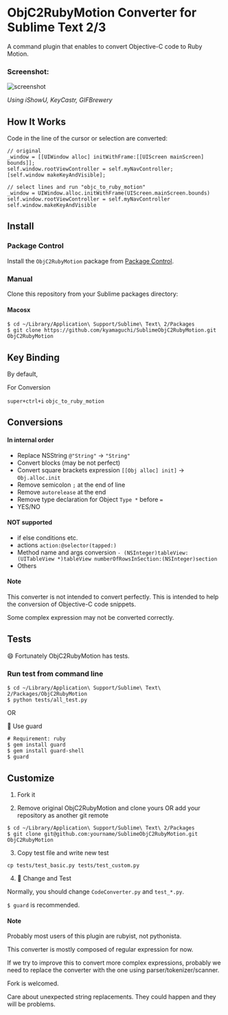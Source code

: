 # ObjC2RubyMotion Converter for Sublime Text 2/3

A command plugin that enables to convert Objective-C code to Ruby Motion.

### Screenshot:

![screenshot](https://raw.github.com/kyamaguchi/SublimeObjC2RubyMotion/master/screenshot.gif)

_Using iShowU, KeyCastr, GIFBrewery_

## How It Works

Code in the line of the cursor or selection are converted:

```objc
// original
_window = [[UIWindow alloc] initWithFrame:[[UIScreen mainScreen] bounds]];
self.window.rootViewController = self.myNavController;
[self.window makeKeyAndVisible];

// select lines and run "objc_to_ruby_motion"
_window = UIWindow.alloc.initWithFrame(UIScreen.mainScreen.bounds)
self.window.rootViewController = self.myNavController
self.window.makeKeyAndVisible
```

## Install

### Package Control
Install the `ObjC2RubyMotion` package from [Package Control](http://wbond.net/sublime_packages/package_control).


### Manual

Clone this repository from your Sublime packages directory:

#### Macosx

```
$ cd ~/Library/Application\ Support/Sublime\ Text\ 2/Packages
$ git clone https://github.com/kyamaguchi/SublimeObjC2RubyMotion.git ObjC2RubyMotion
```

## Key Binding

By default,

For Conversion

`super+ctrl+i` `objc_to_ruby_motion`

## Conversions

#### In internal order

* Replace NSString `@"String"` -> `"String"`
* Convert blocks (may be not perfect)
* Convert square brackets expression  `[[Obj alloc] init]` -> `Obj.alloc.init`
* Remove semicolon `;` at the end of line
* Remove `autorelease` at the end
* Remove type declaration for Object `Type *` before `=`
* YES/NO

#### NOT supported

* if else conditions etc.
* actions `action:@selector(tapped:)`
* Method name and args conversion `- (NSInteger)tableView:(UITableView *)tableView numberOfRowsInSection:(NSInteger)section`
* Others

#### Note

This converter is not intended to convert perfectly. This is intended to help the conversion of Objective-C code snippets.

Some complex expression may not be converted correctly.

## Tests

:smile: Fortunately ObjC2RubyMotion has tests.

### Run test from command line

```
$ cd ~/Library/Application\ Support/Sublime\ Text\ 2/Packages/ObjC2RubyMotion
$ python tests/all_test.py
```

OR

:racehorse: Use guard

```
# Requirement: ruby
$ gem install guard
$ gem install guard-shell
$ guard
```

## Customize

1. Fork it

2. Remove original ObjC2RubyMotion and clone yours OR add your repository as another git remote

  ```
  $ cd ~/Library/Application\ Support/Sublime\ Text\ 2/Packages
  $ git clone git@github.com:yourname/SublimeObjC2RubyMotion.git ObjC2RubyMotion
  ```

3. Copy test file and write new test

  `cp tests/test_basic.py tests/test_custom.py`

4. :snake: Change and Test

  Normally, you should change `CodeConverter.py` and `test_*.py`.

  `$ guard` is recommended.

#### Note

Probably most users of this plugin are rubyist, not pythonista.

This converter is mostly composed of regular expression for now.

If we try to improve this to convert more complex expressions, probably we need to replace the converter with the one using parser/tokenizer/scanner.

Fork is welcomed.

Care about unexpected string replacements. They could happen and they will be problems.
